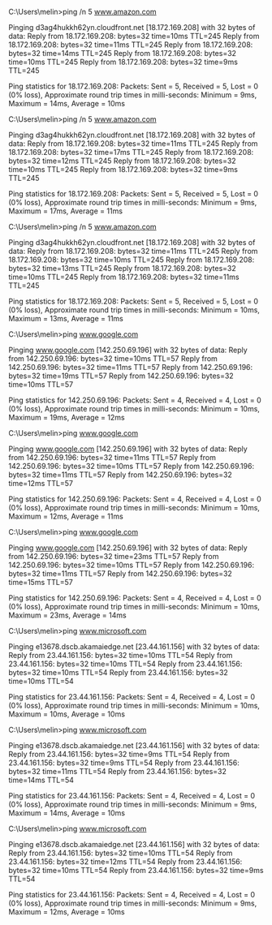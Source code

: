 C:\Users\melin>ping /n 5 www.amazon.com

Pinging d3ag4hukkh62yn.cloudfront.net [18.172.169.208] with 32 bytes of data:
Reply from 18.172.169.208: bytes=32 time=10ms TTL=245
Reply from 18.172.169.208: bytes=32 time=11ms TTL=245
Reply from 18.172.169.208: bytes=32 time=14ms TTL=245
Reply from 18.172.169.208: bytes=32 time=10ms TTL=245
Reply from 18.172.169.208: bytes=32 time=9ms TTL=245

Ping statistics for 18.172.169.208:
    Packets: Sent = 5, Received = 5, Lost = 0 (0% loss),
Approximate round trip times in milli-seconds:
    Minimum = 9ms, Maximum = 14ms, Average = 10ms

C:\Users\melin>ping /n 5 www.amazon.com

Pinging d3ag4hukkh62yn.cloudfront.net [18.172.169.208] with 32 bytes of data:
Reply from 18.172.169.208: bytes=32 time=11ms TTL=245
Reply from 18.172.169.208: bytes=32 time=17ms TTL=245
Reply from 18.172.169.208: bytes=32 time=12ms TTL=245
Reply from 18.172.169.208: bytes=32 time=10ms TTL=245
Reply from 18.172.169.208: bytes=32 time=9ms TTL=245

Ping statistics for 18.172.169.208:
    Packets: Sent = 5, Received = 5, Lost = 0 (0% loss),
Approximate round trip times in milli-seconds:
    Minimum = 9ms, Maximum = 17ms, Average = 11ms

C:\Users\melin>ping /n 5 www.amazon.com

Pinging d3ag4hukkh62yn.cloudfront.net [18.172.169.208] with 32 bytes of data:
Reply from 18.172.169.208: bytes=32 time=11ms TTL=245
Reply from 18.172.169.208: bytes=32 time=10ms TTL=245
Reply from 18.172.169.208: bytes=32 time=13ms TTL=245
Reply from 18.172.169.208: bytes=32 time=10ms TTL=245
Reply from 18.172.169.208: bytes=32 time=11ms TTL=245

Ping statistics for 18.172.169.208:
    Packets: Sent = 5, Received = 5, Lost = 0 (0% loss),
Approximate round trip times in milli-seconds:
    Minimum = 10ms, Maximum = 13ms, Average = 11ms
    
C:\Users\melin>ping www.google.com

Pinging www.google.com [142.250.69.196] with 32 bytes of data:
Reply from 142.250.69.196: bytes=32 time=10ms TTL=57
Reply from 142.250.69.196: bytes=32 time=11ms TTL=57
Reply from 142.250.69.196: bytes=32 time=19ms TTL=57
Reply from 142.250.69.196: bytes=32 time=10ms TTL=57

Ping statistics for 142.250.69.196:
    Packets: Sent = 4, Received = 4, Lost = 0 (0% loss),
Approximate round trip times in milli-seconds:
    Minimum = 10ms, Maximum = 19ms, Average = 12ms

C:\Users\melin>ping www.google.com

Pinging www.google.com [142.250.69.196] with 32 bytes of data:
Reply from 142.250.69.196: bytes=32 time=11ms TTL=57
Reply from 142.250.69.196: bytes=32 time=10ms TTL=57
Reply from 142.250.69.196: bytes=32 time=11ms TTL=57
Reply from 142.250.69.196: bytes=32 time=12ms TTL=57

Ping statistics for 142.250.69.196:
    Packets: Sent = 4, Received = 4, Lost = 0 (0% loss),
Approximate round trip times in milli-seconds:
    Minimum = 10ms, Maximum = 12ms, Average = 11ms

C:\Users\melin>ping www.google.com

Pinging www.google.com [142.250.69.196] with 32 bytes of data:
Reply from 142.250.69.196: bytes=32 time=23ms TTL=57
Reply from 142.250.69.196: bytes=32 time=10ms TTL=57
Reply from 142.250.69.196: bytes=32 time=11ms TTL=57
Reply from 142.250.69.196: bytes=32 time=15ms TTL=57

Ping statistics for 142.250.69.196:
    Packets: Sent = 4, Received = 4, Lost = 0 (0% loss),
Approximate round trip times in milli-seconds:
    Minimum = 10ms, Maximum = 23ms, Average = 14ms

C:\Users\melin>ping www.microsoft.com

Pinging e13678.dscb.akamaiedge.net [23.44.161.156] with 32 bytes of data:
Reply from 23.44.161.156: bytes=32 time=10ms TTL=54
Reply from 23.44.161.156: bytes=32 time=10ms TTL=54
Reply from 23.44.161.156: bytes=32 time=10ms TTL=54
Reply from 23.44.161.156: bytes=32 time=10ms TTL=54

Ping statistics for 23.44.161.156:
    Packets: Sent = 4, Received = 4, Lost = 0 (0% loss),
Approximate round trip times in milli-seconds:
    Minimum = 10ms, Maximum = 10ms, Average = 10ms

C:\Users\melin>ping www.microsoft.com

Pinging e13678.dscb.akamaiedge.net [23.44.161.156] with 32 bytes of data:
Reply from 23.44.161.156: bytes=32 time=9ms TTL=54
Reply from 23.44.161.156: bytes=32 time=9ms TTL=54
Reply from 23.44.161.156: bytes=32 time=11ms TTL=54
Reply from 23.44.161.156: bytes=32 time=14ms TTL=54

Ping statistics for 23.44.161.156:
    Packets: Sent = 4, Received = 4, Lost = 0 (0% loss),
Approximate round trip times in milli-seconds:
    Minimum = 9ms, Maximum = 14ms, Average = 10ms

C:\Users\melin>ping www.microsoft.com

Pinging e13678.dscb.akamaiedge.net [23.44.161.156] with 32 bytes of data:
Reply from 23.44.161.156: bytes=32 time=10ms TTL=54
Reply from 23.44.161.156: bytes=32 time=12ms TTL=54
Reply from 23.44.161.156: bytes=32 time=10ms TTL=54
Reply from 23.44.161.156: bytes=32 time=9ms TTL=54

Ping statistics for 23.44.161.156:
    Packets: Sent = 4, Received = 4, Lost = 0 (0% loss),
Approximate round trip times in milli-seconds:
    Minimum = 9ms, Maximum = 12ms, Average = 10ms
